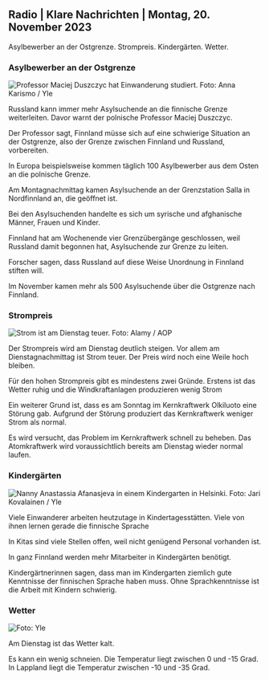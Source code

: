 ## Radio \| Klare Nachrichten \| Montag, 20. November 2023

Asylbewerber an der Ostgrenze. Strompreis. Kindergärten. Wetter.

### Asylbewerber an der Ostgrenze

![Professor Maciej Duszczyc hat Einwanderung studiert. Foto: Anna Karismo / Yle](https://images.cdn.yle.fi/image/upload/c_crop,h_2268,w_4028,x_0,y_0/ar_1.777777777777777,c_fill,g_faces,h_675,w_1200/dpr_1.0/q_auto:eco/f_auto/fl_lossy/v1700423531/39-1203119655a67178e33b)

Russland kann immer mehr Asylsuchende an die finnische Grenze weiterleiten. Davor warnt der polnische Professor Maciej Duszczyc.

Der Professor sagt, Finnland müsse sich auf eine schwierige Situation an der Ostgrenze, also der Grenze zwischen Finnland und Russland, vorbereiten.

In Europa beispielsweise kommen täglich 100 Asylbewerber aus dem Osten an die polnische Grenze.

Am Montagnachmittag kamen Asylsuchende an der Grenzstation Salla in Nordfinnland an, die geöffnet ist.

Bei den Asylsuchenden handelte es sich um syrische und afghanische Männer, Frauen und Kinder.

Finnland hat am Wochenende vier Grenzübergänge geschlossen, weil Russland damit begonnen hat, Asylsuchende zur Grenze zu leiten.

Forscher sagen, dass Russland auf diese Weise Unordnung in Finnland stiften will.

Im November kamen mehr als 500 Asylsuchende über die Ostgrenze nach Finnland.

### Strompreis

![Strom ist am Dienstag teuer. Foto: Alamy / AOP](https://images.cdn.yle.fi/image/upload/c_crop,h_3375,w_6000,x_0,y_467/ar_1.777777777777777,c_fill,g_faces,h_675,w_1200/dpr_1.0/q_auto:eco/f_auto/fl_lossy/v1691842960/39-106121063c8f48238bcf)

Der Strompreis wird am Dienstag deutlich steigen. Vor allem am Dienstagnachmittag ist Strom teuer. Der Preis wird noch eine Weile hoch bleiben.

Für den hohen Strompreis gibt es mindestens zwei Gründe. Erstens ist das Wetter ruhig und die Windkraftanlagen produzieren wenig Strom

Ein weiterer Grund ist, dass es am Sonntag im Kernkraftwerk Olkiluoto eine Störung gab. Aufgrund der Störung produziert das Kernkraftwerk weniger Strom als normal.

Es wird versucht, das Problem im Kernkraftwerk schnell zu beheben. Das Atomkraftwerk wird voraussichtlich bereits am Dienstag wieder normal laufen.

### Kindergärten

![Nanny Anastassia Afanasjeva in einem Kindergarten in Helsinki. Foto: Jari Kovalainen / Yle](https://images.cdn.yle.fi/image/upload/c_crop,h_3375,w_6000,x_0,y_134/ar_1.7777777777777777,c_fill,g_faces,h_675,w_1200/dpr_1.0/q_auto:eco/f_auto/fl_lossy/v1700133967/39-12015336555f596ca4eb)

Viele Einwanderer arbeiten heutzutage in Kindertagesstätten. Viele von ihnen lernen gerade die finnische Sprache

In Kitas sind viele Stellen offen, weil nicht genügend Personal vorhanden ist.

In ganz Finnland werden mehr Mitarbeiter in Kindergärten benötigt.

Kindergärtnerinnen sagen, dass man im Kindergarten ziemlich gute Kenntnisse der finnischen Sprache haben muss. Ohne Sprachkenntnisse ist die Arbeit mit Kindern schwierig.

### Wetter

![ Foto: Yle](https://images.cdn.yle.fi/image/upload/c_crop,h_1080,w_1919,x_0,y_0/ar_1.7777777777777777,c_fill,g_faces,h_675,w_1200/dpr_1.0/q_auto:eco/f_auto/fl_lossy/v1700492173/39-1203681655b7364e6c83)

Am Dienstag ist das Wetter kalt.

Es kann ein wenig schneien. Die Temperatur liegt zwischen 0 und -15 Grad. In Lappland liegt die Temperatur zwischen -10 und -35 Grad.